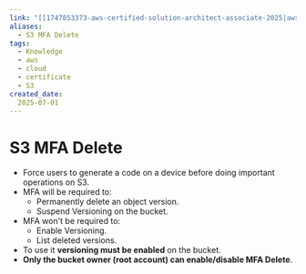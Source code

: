 ```yaml
---
link: "[[1747853373-aws-certified-solution-architect-associate-2025|aws Certified Solution Architect Associate 2025]]"
aliases: 
  - S3 MFA Delete
tags:
  - Knowledge
  - aws
  - cloud
  - certificate
  - S3
created_date:
  2025-07-01
---
```

# S3 MFA Delete
- Force users to generate a code on a device before doing important operations on S3.
- MFA will be required to:
  - Permanently delete an object version.
  - Suspend Versioning on the bucket.
- MFA won't be required to:
  - Enable Versioning.
  - List deleted versions.
- To use it **versioning must be enabled** on the bucket.
- **Only the bucket owner (root account) can enable/disable MFA Delete**.

